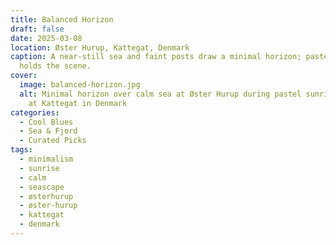 ```yaml
---
title: Balanced Horizon
draft: false
date: 2025-03-08
location: Øster Hurup, Kattegat, Denmark
caption: A near-still sea and faint posts draw a minimal horizon; pastel sunrise
  holds the scene.
cover:
  image: balanced-horizon.jpg
  alt: Minimal horizon over calm sea at Øster Hurup during pastel sunrise. Located
    at Kattegat in Denmark
categories:
  - Cool Blues
  - Sea & Fjord
  - Curated Picks
tags:
  - minimalism
  - sunrise
  - calm
  - seascape
  - østerhurup
  - øster-hurup
  - kattegat
  - denmark
---
```

